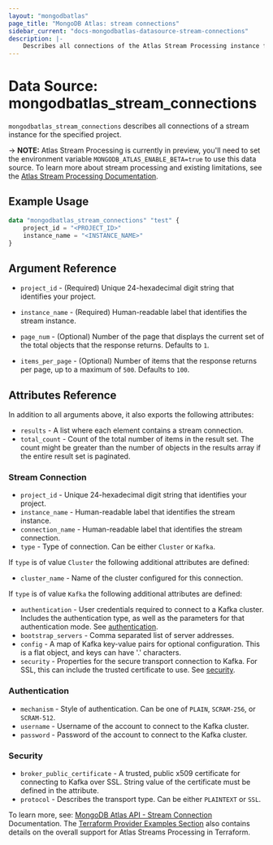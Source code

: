 ```yaml
---
layout: "mongodbatlas"
page_title: "MongoDB Atlas: stream connections"
sidebar_current: "docs-mongodbatlas-datasource-stream-connections"
description: |-
    Describes all connections of the Atlas Stream Processing instance for the specified project.
---
```


# Data Source: mongodbatlas_stream_connections

`mongodbatlas_stream_connections` describes all connections of a stream instance for the specified project.

-> **NOTE:** Atlas Stream Processing is currently in preview, you'll need to set the environment variable `MONGODB_ATLAS_ENABLE_BETA=true` to use this data source. To learn more about stream processing and existing limitations, see the [Atlas Stream Processing Documentation](https://www.mongodb.com/docs/atlas/atlas-sp/overview/#atlas-stream-processing-overview).

## Example Usage

```terraform
data "mongodbatlas_stream_connections" "test" {
    project_id = "<PROJECT_ID>"
    instance_name = "<INSTANCE_NAME>"
}
```

## Argument Reference

* `project_id` - (Required) Unique 24-hexadecimal digit string that identifies your project.
* `instance_name` - (Required) Human-readable label that identifies the stream instance.

* `page_num` - (Optional) Number of the page that displays the current set of the total objects that the response returns. Defaults to `1`.
* `items_per_page` - (Optional) Number of items that the response returns per page, up to a maximum of `500`. Defaults to `100`.


## Attributes Reference

In addition to all arguments above, it also exports the following attributes:

* `results` - A list where each element contains a stream connection.
* `total_count` - Count of the total number of items in the result set. The count might be greater than the number of objects in the results array if the entire result set is paginated.

### Stream Connection

* `project_id` - Unique 24-hexadecimal digit string that identifies your project.
* `instance_name` - Human-readable label that identifies the stream instance.
* `connection_name` - Human-readable label that identifies the stream connection.
* `type` - Type of connection. Can be either `Cluster` or `Kafka`.

If `type` is of value `Cluster` the following additional attributes are defined:
* `cluster_name` - Name of the cluster configured for this connection.

If `type` is of value `Kafka` the following additional attributes are defined:
* `authentication` - User credentials required to connect to a Kafka cluster. Includes the authentication type, as well as the parameters for that authentication mode. See [authentication](#authentication).
* `bootstrap_servers` - Comma separated list of server addresses.
* `config` - A map of Kafka key-value pairs for optional configuration. This is a flat object, and keys can have '.' characters.
* `security` - Properties for the secure transport connection to Kafka. For SSL, this can include the trusted certificate to use. See [security](#security).

### Authentication

* `mechanism` - Style of authentication. Can be one of `PLAIN`, `SCRAM-256`, or `SCRAM-512`.
* `username` - Username of the account to connect to the Kafka cluster.
* `password` - Password of the account to connect to the Kafka cluster.

### Security

* `broker_public_certificate` - A trusted, public x509 certificate for connecting to Kafka over SSL. String value of the certificate must be defined in the attribute.
* `protocol` - Describes the transport type. Can be either `PLAINTEXT` or `SSL`.


To learn more, see: [MongoDB Atlas API - Stream Connection](https://www.mongodb.com/docs/atlas/reference/api-resources-spec/#tag/Streams/operation/listStreamConnections) Documentation.
The [Terraform Provider Examples Section](https://github.com/mongodb/terraform-provider-mongodbatlas/blob/master/examples/mongodbatlas_stream_instance/atlas-streams-user-journey.md) also contains details on the overall support for Atlas Streams Processing in Terraform.
